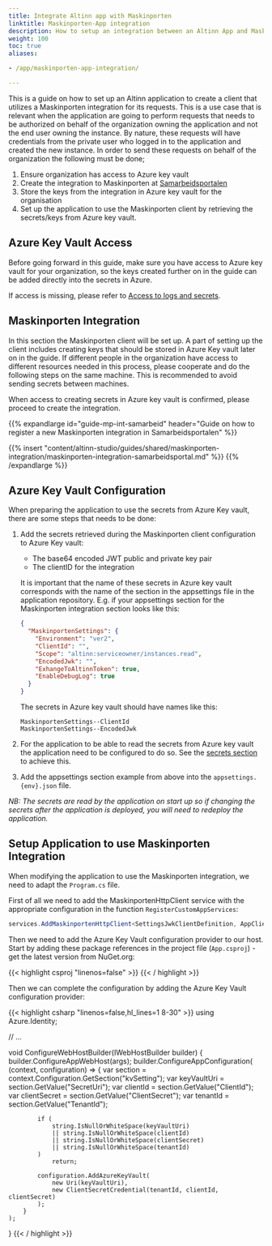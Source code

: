 ```yaml
---
title: Integrate Altinn app with Maskinporten
linktitle: Maskinporten-App integration
description: How to setup an integration between an Altinn App and Maskinporten.
weight: 100
toc: true
aliases:

- /app/maskinporten-app-integration/

---
```


This is a guide on how to set up an Altinn application to create a client that utilizes a Maskinporten integration for
its requests. This is a use case that is relevant when the application are going to perform requests that needs to
be authorized on behalf of the organization owning the application and not the end user owning the instance. By nature,
these requests will have credentials from the private user who logged in to the application and created the new
instance. In order to send these requests on behalf of the organization the following must be done;

1. Ensure organization has access to Azure key vault
2. Create the integration to Maskinporten
   at [Samarbeidsportalen](https://samarbeid.digdir.no/)
3. Store the keys from the integration in Azure key vault for
   the organisation
4. Set up the application to use the Maskinporten client by retrieving the secrets/keys from Azure key vault.

## Azure Key Vault Access
Before going forward in this guide, make sure you have access
to Azure key vault for your organization, so the keys
created further on in the guide can be added directly into
the secrets in Azure.

If access is missing, please refer to [Access to logs and secrets](/altinn-studio/guides/access-management/apps).

## Maskinporten Integration

In this section the Maskinporten client will be set up. A part of setting up the client includes creating keys that
should be stored in Azure Key vault later on in the guide. If different people in the organization have access to
different resources needed in this process, please cooperate and do the following steps on the same machine. This is
recommended to avoid sending secrets between machines.

When access to creating secrets in Azure key vault is
confirmed, please proceed to create the integration.

{{% expandlarge id="guide-mp-int-samarbeid" header="Guide on how to register a new Maskinporten integration in Samarbeidsportalen" %}}

{{% insert "content/altinn-studio/guides/shared/maskinporten-integration/maskinporten-integration-samarbeidsportal.md" %}}
{{% /expandlarge %}}

## Azure Key Vault Configuration

When preparing the application to use the secrets from Azure Key vault, there are some steps that needs to be done:

1. Add the secrets retrieved during the Maskinporten client configuration to Azure Key vault:
   - The base64 encoded JWT public and private key pair
   - The clientID for the integration

   It is important that the name of these secrets in Azure key vault corresponds
   with the name of the section in the appsettings file in the
   application repository. E.g. if your appsettings section for
   the Maskinporten integration section looks like this:

   ```json
   {
     "MaskinportenSettings": {
       "Environment": "ver2",
       "ClientId": "",
       "Scope": "altinn:serviceowner/instances.read",
       "EncodedJwk": "",
       "ExhangeToAltinnToken": true,
       "EnableDebugLog": true
     }
   }
   ```

   The secrets in Azure key vault should have names like this:

   ```
   MaskinportenSettings--ClientId
   MaskinportenSettings--EncodedJwk
   ```
2. For the application to be able to read the secrets from
   Azure key vault the application need to be configured to
   do so. See
   the [secrets section](../../reference/configuration/secrets)
   to achieve this.
3. Add the appsettings section example
   from above into the `appsettings.{env}.json` file.

_NB: The secrets are read by the application on start up so
if changing the secrets after the application is deployed, you
will need to redeploy the application._

## Setup Application to use Maskinporten Integration

When modifying the application to use the Maskinporten integration, we need to adapt the `Program.cs` file.

First of all we need to add the MaskinportenHttpClient
service with the appropriate configuration in the function `RegisterCustomAppServices`:

```csharp
services.AddMaskinportenHttpClient<SettingsJwkClientDefinition, AppClient>(config.GetSection("MaskinportenSettings"));
```

Then we need to add the Azure Key Vault configuration provider to our host.
Start by adding these package references in the project file (`App.csproj`) - get the latest version from NuGet.org:

{{< highlight csproj "linenos=false" >}}
<PackageReference Include="Azure.Extensions.AspNetCore.Configuration.Secrets" Version="1.3.1" />
<PackageReference Include="Azure.Identity" Version="1.11.4" />
{{< / highlight >}}

Then we can complete the configuration by adding the Azure Key Vault configuration provider:

{{< highlight csharp "linenos=false,hl_lines=1 8-30" >}}
using Azure.Identity;

// ...

void ConfigureWebHostBuilder(IWebHostBuilder builder)
{
    builder.ConfigureAppWebHost(args);
    builder.ConfigureAppConfiguration(
        (context, configuration) =>
        {
            var section = context.Configuration.GetSection("kvSetting");
            var keyVaultUri = section.GetValue<string>("SecretUri");
            var clientId = section.GetValue<string>("ClientId");
            var clientSecret = section.GetValue<string>("ClientSecret");
            var tenantId = section.GetValue<string>("TenantId");

            if (
                string.IsNullOrWhiteSpace(keyVaultUri)
                || string.IsNullOrWhiteSpace(clientId)
                || string.IsNullOrWhiteSpace(clientSecret)
                || string.IsNullOrWhiteSpace(tenantId)
            )
                return;

            configuration.AddAzureKeyVault(
                new Uri(keyVaultUri),
                new ClientSecretCredential(tenantId, clientId, clientSecret)
            );
        }
    );
}
{{< / highlight >}}

